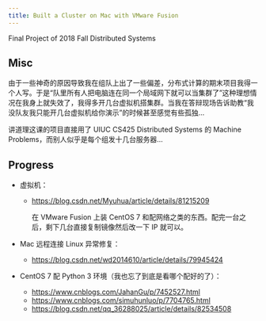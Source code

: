 ```yaml
---
title: Built a Cluster on Mac with VMware Fusion
---
```


Final Project of 2018 Fall Distributed Systems

<!-- more -->

## Misc

由于一些神奇的原因导致我在组队上出了一些偏差，分布式计算的期末项目我得一个人写。于是“队里所有人把电脑连在同一个局域网下就可以当集群了”这种理想情况在我身上就失效了，我得多开几台虚拟机搭集群。当我在答辩现场告诉助教“我没队友我只能开几台虚拟机给你演示”的时候甚至感觉有些孤独...

讲道理这课的项目直接用了 UIUC CS425 Distributed Systems 的 Machine Problems，而别人似乎是每个组发十几台服务器...

## Progress

- 虚拟机：

    - https://blog.csdn.net/Myuhua/article/details/81215209
        
        在 VMware Fusion 上装 CentOS 7 和配网络之类的东西。配完一台之后，剩下几台直接复制镜像然后改一下 IP 就可以。

- Mac 远程连接 Linux 异常修复：   
    - https://blog.csdn.net/wd2014610/article/details/79945424

- CentOS 7 配 Python 3 环境（我也忘了到底是看哪个配好的了）：
    - https://www.cnblogs.com/JahanGu/p/7452527.html
    - https://www.cnblogs.com/simuhunluo/p/7704765.html
    - https://blog.csdn.net/qq_36288025/article/details/82534508
